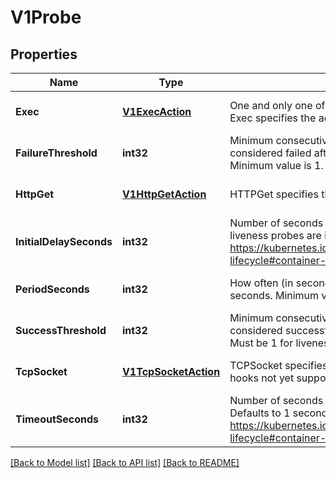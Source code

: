 # V1Probe

## Properties
Name | Type | Description | Notes
------------ | ------------- | ------------- | -------------
**Exec** | [**V1ExecAction**](v1.ExecAction.md) | One and only one of the following should be specified. Exec specifies the action to take. | [optional] [default to null]
**FailureThreshold** | **int32** | Minimum consecutive failures for the probe to be considered failed after having succeeded. Defaults to 3. Minimum value is 1. | [optional] [default to null]
**HttpGet** | [**V1HttpGetAction**](v1.HTTPGetAction.md) | HTTPGet specifies the http request to perform. | [optional] [default to null]
**InitialDelaySeconds** | **int32** | Number of seconds after the container has started before liveness probes are initiated. More info: https://kubernetes.io/docs/concepts/workloads/pods/pod-lifecycle#container-probes | [optional] [default to null]
**PeriodSeconds** | **int32** | How often (in seconds) to perform the probe. Default to 10 seconds. Minimum value is 1. | [optional] [default to null]
**SuccessThreshold** | **int32** | Minimum consecutive successes for the probe to be considered successful after having failed. Defaults to 1. Must be 1 for liveness. Minimum value is 1. | [optional] [default to null]
**TcpSocket** | [**V1TcpSocketAction**](v1.TCPSocketAction.md) | TCPSocket specifies an action involving a TCP port. TCP hooks not yet supported | [optional] [default to null]
**TimeoutSeconds** | **int32** | Number of seconds after which the probe times out. Defaults to 1 second. Minimum value is 1. More info: https://kubernetes.io/docs/concepts/workloads/pods/pod-lifecycle#container-probes | [optional] [default to null]

[[Back to Model list]](../README.md#documentation-for-models) [[Back to API list]](../README.md#documentation-for-api-endpoints) [[Back to README]](../README.md)


